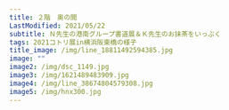 ```yaml
---
title: ２階　奥の間
LastModified: 2021/05/22
subtitle: Ｎ先生の港南グループ書道展＆Ｋ先生のお抹茶をいっぷく
tags: 2021コトリ展in横浜阪東橋の様子
title_image: /img/line_18811492594385.jpg
image: ""
image2: /img/dsc_1149.jpg
image3: /img/1621489483909.jpg
image4: /img/line_38674804579308.jpg
image5: /img/hnx300.jpg
---
```

